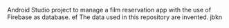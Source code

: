 Android Studio project to manage a film reservation app with the use of Firebase as database.
ef
The data used in this repository are invented.
jbkn
